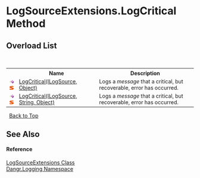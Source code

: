 # LogSourceExtensions.LogCritical Method 
 


## Overload List
&nbsp;<table><tr><th></th><th>Name</th><th>Description</th></tr><tr><td>![Public method](media/pubmethod.gif "Public method")![Static member](media/static.gif "Static member")</td><td><a href="M_Dangr_Logging_LogSourceExtensions_LogCritical">LogCritical(ILogSource, Object)</a></td><td>
Logs a *message* that a critical, but recoverable, error has occurred.</td></tr><tr><td>![Public method](media/pubmethod.gif "Public method")![Static member](media/static.gif "Static member")</td><td><a href="M_Dangr_Logging_LogSourceExtensions_LogCritical_1">LogCritical(ILogSource, String, Object)</a></td><td>
Logs a *message* that a critical, but recoverable, error has occurred.</td></tr></table>&nbsp;
<a href="#logsourceextensions.logcritical-method">Back to Top</a>

## See Also


#### Reference
<a href="T_Dangr_Logging_LogSourceExtensions">LogSourceExtensions Class</a><br /><a href="N_Dangr_Logging">Dangr.Logging Namespace</a><br />